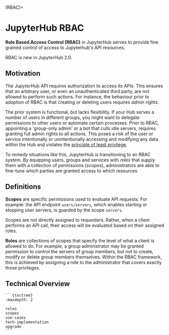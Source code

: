 (RBAC)=

# JupyterHub RBAC

**Role Based Access Control (RBAC)** in JupyterHub serves to provide fine grained control of access to Jupyterhub's API resources.

RBAC is new in JupyterHub 2.0.

## Motivation

The JupyterHub API requires authorization to access its APIs.
This ensures that an arbitrary user, or even an unauthenticated third party, are not allowed to perform such actions.
For instance, the behaviour prior to adoption of RBAC is that creating or deleting users requires _admin rights_.

The prior system is functional, but lacks flexibility. If your Hub serves a number of users in different groups, you might want to delegate permissions to other users or automate certain processes.
Prior to RBAC, appointing a 'group-only admin' or a bot that culls idle servers, requires granting full admin rights to all actions. This poses a risk of the user or service intentionally or unintentionally accessing and modifying any data within the Hub and violates the [principle of least privilege](https://en.wikipedia.org/wiki/Principle_of_least_privilege).

To remedy situations like this, JupyterHub is transitioning to an RBAC system. By equipping users, groups and services with _roles_ that supply them with a collection of permissions (_scopes_), administrators are able to fine-tune which parties are granted access to which resources.

## Definitions

**Scopes** are specific permissions used to evaluate API requests. For example: the API endpoint `users/servers`, which enables starting or stopping user servers, is guarded by the scope `servers`.

Scopes are not directly assigned to requesters. Rather, when a client performs an API call, their access will be evaluated based on their assigned roles.

**Roles** are collections of scopes that specify the level of what a client is allowed to do. For example, a group administrator may be granted permission to control the servers of group members, but not to create, modify or delete group members themselves.
Within the RBAC framework, this is achieved by assigning a role to the administrator that covers exactly those privileges.

## Technical Overview

    ```{toctree}
    :maxdepth: 2

    roles
    scopes
    use-cases
    tech-implementation
    upgrade
    ```
